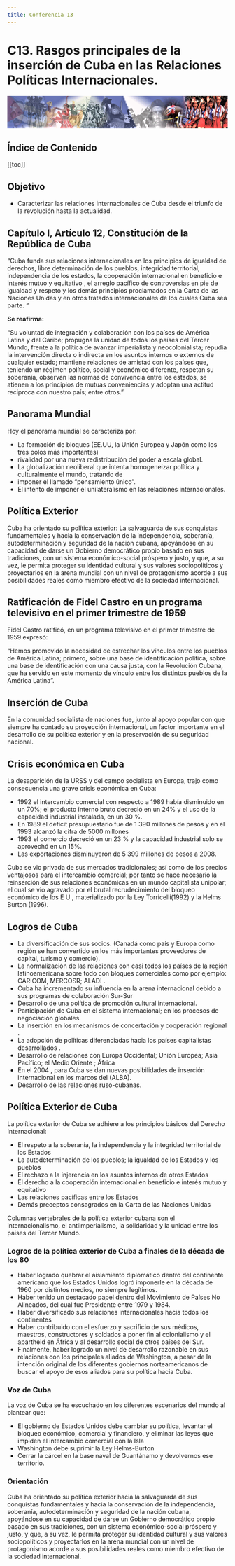 ```yaml
---
title: Conferencia 13
---
```


# C13. Rasgos principales de la inserción de Cuba en las Relaciones Políticas Internacionales.

![ma](/materiales-internos/10-1.png)

## Índice de Contenido

[[toc]]

## Objetivo

- Caracterizar las relaciones internacionales de Cuba desde el triunfo de la revolución hasta la actualidad.

## Capítulo I, Artículo 12, Constitución de la República de Cuba

“Cuba funda sus relaciones internacionales en los principios de igualdad de derechos, libre 
determinación de los pueblos, integridad territorial, independencia de los estados, la cooperación 
internacional en beneficio e interés mutuo y equitativo , el arreglo pacífico de controversias en pie 
de igualdad y respeto y los demás principios proclamados en la Carta de las Naciones Unidas y en otros 
tratados internacionales de los cuales Cuba sea parte. “ 

**Se reafirma:**

“Su voluntad de integración y colaboración con los países de América Latina y del Caribe;
propugna la unidad de todos los países del Tercer Mundo, frente a la política de avanzar imperialista 
y neocolonialista; repudia la intervención directa o indirecta en los asuntos internos o externos de
cualquier estado; mantiene relaciones de amistad con los países que, teniendo un régimen político,
social y económico diferente, respetan su  soberanía,  observan las normas de convivencia entre los estados,
se atienen a los principios de mutuas conveniencias y adoptan una actitud reciproca con nuestro país; entre otros.”

## Panorama Mundial

Hoy el panorama mundial se caracteriza por:
- La formación de bloques (EE.UU, la Unión Europea y Japón como los tres polos más importantes)
-  rivalidad por una nueva redistribución del poder a escala global.
- La globalización neoliberal que intenta homogeneizar política y culturalmente el mundo, tratando de
- imponer el llamado “pensamiento único”.
- El intento de imponer el unilateralismo en las relaciones internacionales.

## Política Exterior

Cuba ha orientado su política exterior:
La salvaguarda de sus  conquistas fundamentales y hacia la conservación de la  independencia, 
soberanía, autodeterminación y seguridad de la nación cubana, apoyándose en su capacidad de darse
un Gobierno democrático propio basado en sus tradiciones, con un sistema económico-social próspero
y justo, y que, a su vez, le permita proteger su identidad cultural y sus valores sociopolíticos y
proyectarlos en la arena mundial con un nivel de protagonismo acorde a sus posibilidades reales como
miembro efectivo de la sociedad internacional.

## Ratificación de Fidel Castro en un programa televisivo en el primer trimestre de 1959

Fidel Castro ratificó, en un programa televisivo en el primer trimestre de 1959 expresó:

“Hemos promovido la necesidad de estrechar los vínculos entre los pueblos de América Latina; primero,
sobre una base de identificación política, sobre una base de identificación con una causa justa, con 
la Revolución Cubana, que ha servido en este momento de vínculo entre los distintos pueblos de la América Latina”. 

## Inserción de Cuba

En la comunidad socialista de naciones fue, junto al apoyo popular con que siempre ha contado su proyección internacional,
un factor importante en el desarrollo de su política exterior y en la preservación de su seguridad nacional.

## Crisis económica en Cuba

La desaparición de la URSS y del campo socialista en Europa, trajo como consecuencia una grave crisis económica en Cuba:

- 1992 el intercambio comercial con respecto a 1989 había disminuido en un 70%; el producto interno bruto decreció en un 24% y el uso de la capacidad industrial instalada, en un 30 %.
- En 1989 el déficit presupuestario fue de 1 390 millones de pesos y en el 1993 alcanzó la cifra de 5000 millones
- 1993 el comercio decreció en un 23 % y la capacidad industrial solo se aprovechó en un 15%.
- Las exportaciones disminuyeron de 5 399 millones de pesos a 2008.

Cuba se vio privada de sus mercados tradicionales; así como de los precios ventajosos para el 
intercambio comercial; por tanto se hace necesario la reinserción de sus relaciones económicas
en un mundo capitalista unipolar; el cual se vio agravado por el brutal recrudecimiento del 
bloqueo económico de los E U , materializado por la Ley Torricelli(1992) y la Helms Burton (1996). 

## Logros de Cuba

- La diversificación  de sus socios. (Canadá como país y Europa como región se han convertido en los más 
importantes proveedores de capital, turismo y comercio).
- La normalización de las relaciones con casi todos los países de la región latinoamericana sobre todo 
con bloques comerciales como por ejemplo: CARICOM, MERCOSR; ALADI .
- Cuba ha incrementado su influencia en la arena internacional debido a sus programas de colaboración Sur-Sur
- Desarrollo de una política de promoción cultural internacional.  
- Participación de Cuba en el sistema internacional; en los procesos de negociación  globales.
- La inserción en los mecanismos de concertación y cooperación regional .
- La adopción de políticas diferenciadas hacia los países capitalistas desarrollados .
- Desarrollo de  relaciones con Europa Occidental; Unión Europea; Asia Pacífico; el Medio Oriente ; África
- En el 2004 , para Cuba se dan nuevas posibilidades de inserción internacional en los marcos del (ALBA).
- Desarrollo de las relaciones ruso-cubanas.  

## Política Exterior de Cuba

La política exterior de Cuba se adhiere a los principios básicos del Derecho Internacional:

- El respeto a la soberanía, la independencia y la integridad territorial de los Estados 
- La autodeterminación de los pueblos; la igualdad de los Estados y los pueblos
- El rechazo a la injerencia en los asuntos internos de otros Estados
- El derecho a la cooperación internacional en beneficio e interés mutuo y equitativo
- Las relaciones pacíficas entre los Estados
- Demás preceptos consagrados en la Carta de las Naciones Unidas

Columnas vertebrales de la política exterior cubana son el internacionalismo, el antiimperialismo,
la solidaridad y la unidad entre los países del Tercer Mundo. 

### Logros de la política exterior de Cuba a finales de la década de los 80

- Haber logrado quebrar el aislamiento diplomático dentro del continente americano que los Estados Unidos logró imponerle en la década de 1960 por distintos medios, no siempre legítimos.
- Haber tenido un destacado papel dentro del Movimiento de Países No Alineados, del cual fue Presidente entre 1979 y 1984.
- Haber diversificado sus relaciones internacionales hacia todos los continentes
- Haber contribuido con el esfuerzo y sacrificio de sus médicos, maestros, constructores y soldados a poner fin al colonialismo y el apartheid en África y al desarrollo social de otros países del Sur.
- Finalmente, haber logrado un nivel de desarrollo razonable en sus relaciones con los principales aliados de Washington, a pesar de la intención original de los diferentes gobiernos norteamericanos de buscar el apoyo de esos aliados para su política hacia Cuba.

### Voz de Cuba

La voz de Cuba se ha escuchado en los diferentes escenarios del mundo al plantear que:

- El gobierno de Estados Unidos debe cambiar su política, levantar el bloqueo económico, comercial 
y financiero, y eliminar las leyes que impiden el intercambio comercial con la Isla
- Washington debe suprimir la Ley Helms-Burton
- Cerrar la cárcel en la base naval de Guantánamo y devolvernos ese territorio. 

### Orientación

Cuba ha orientado su política exterior hacia la salvaguarda de sus  conquistas fundamentales y hacia 
la conservación de la  independencia, soberanía, autodeterminación y seguridad de la nación cubana, apoyándose 
en su capacidad de darse un Gobierno democrático propio basado en sus tradiciones, con un sistema 
económico-social próspero y justo, y que, a su vez, le permita proteger su identidad cultural y sus
valores sociopolíticos y proyectarlos en la arena mundial con un nivel de protagonismo acorde a sus 
posibilidades reales como miembro efectivo de la sociedad internacional. 


